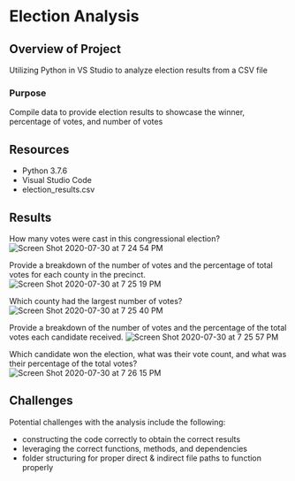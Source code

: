 # Election Analysis

## Overview of Project
Utilizing Python in VS Studio to analyze election results from a CSV file

### Purpose
Compile data to provide election results to showcase the winner, percentage of votes, and number of votes

## Resources
- Python 3.7.6
- Visual Studio Code
- election_results.csv

## Results

How many votes were cast in this congressional election?
![Screen Shot 2020-07-30 at 7 24 54 PM](https://user-images.githubusercontent.com/67982071/88984043-9a13b200-d29a-11ea-945f-0d4f29ee15a4.png)


Provide a breakdown of the number of votes and the percentage of total votes for each county in the precinct.
![Screen Shot 2020-07-30 at 7 25 19 PM](https://user-images.githubusercontent.com/67982071/88984046-9d0ea280-d29a-11ea-888e-d2e9fd555666.png)


Which county had the largest number of votes?
![Screen Shot 2020-07-30 at 7 25 40 PM](https://user-images.githubusercontent.com/67982071/88984049-a0099300-d29a-11ea-998b-2d1f254d273a.png)


Provide a breakdown of the number of votes and the percentage of the total votes each candidate received.
![Screen Shot 2020-07-30 at 7 25 57 PM](https://user-images.githubusercontent.com/67982071/88984056-a3048380-d29a-11ea-9983-002ecc071d97.png)

Which candidate won the election, what was their vote count, and what was their percentage of the total votes?
![Screen Shot 2020-07-30 at 7 26 15 PM](https://user-images.githubusercontent.com/67982071/88984064-a5ff7400-d29a-11ea-89ae-a5382178e368.png)

## Challenges
Potential challenges with the analysis include the following:
- constructing the code correctly to obtain the correct results
- leveraging the correct functions, methods, and dependencies 
- folder structuring for proper direct & indirect file paths to function properly
